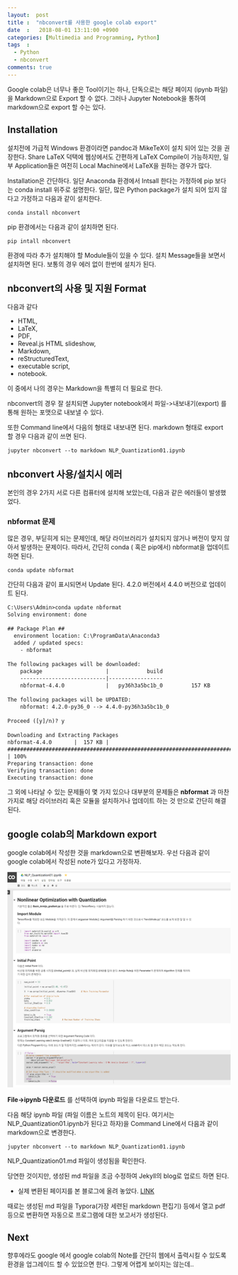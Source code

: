 ```yaml
---
layout:  post
title :  "nbconvert를 사용한 google colab export"
date  :   2018-08-01 13:11:00 +0900
categories: [Multimedia and Programming, Python]
tags  :
  - Python
  - nbconvert
comments: true
---
```


Google colab은 너무나 좋은 Tool이기는 하나, 단독으로는 해당 페이지 (ipynb 파일)을 Markdown으로 Export 할 수 없다. 그러나 Jupyter Notebook을 통하여 markdown으로 export 할 수는 있다.

## Installation
설치전에 가급적 Windows 환경이라면 pandoc과 MikeTeX이 설치 되어 있는 것을 권장한다.  Share LaTeX 덕택에 웹상에서도 간편하게 LaTeX Compile이 가능하지만, 일부 Application들은 여전히 Local Machine에서 LaTeX을 원하는 경우가 많다.

Installation은 간단하다. 일단 Anaconda 환경에서 Intsall 한다는 가정하에 pip 보다는 conda install 위주로 설명한다. 일단, 많은 Python package가 설치 되어 있지 않다고 가정하고 다음과 같이 설치한다.

~~~
conda install nbconvert
~~~

pip 환경에서는 다음과 같이 설치하면 된다.

~~~
pip intall nbconvert
~~~

환경에 따라 추가 설치해야 할 Module들이 있을 수 있다. 설치 Message들을 보면서 설치하면 된다. 보통의 경우 에러 없이 한번에 설치가 된다.

## nbconvert의 사용 및 지원 Format

다음과 같다

* HTML,
* LaTeX,
* PDF,
* Reveal.js HTML slideshow,
* Markdown,
* reStructuredText,
* executable script,
* notebook.

이 중에서 나의 경우는 Markdown을 특별히 더 필요로 한다. 

nbconvert의 경우 잘 설치되면 Jupyter notebook에서 파일->내보내기(export) 를 통해 원하는 포맷으로 내보낼 수 있다.

또한 Command line에서 다음의 형태로 내보내면 된다.
markdown 형태로 export 할 경우 다음과 같이 쓰면 된다.

~~~
jupyter nbconvert --to markdown NLP_Quantization01.ipynb
~~~

## nbconvert 사용/설치시 에러

본인의 경우 2가지 서로 다른 컴퓨터에 설치해 보았는데, 다음과 같은 에러들이 발생했었다. 

### nbformat 문제 

많은 경우, 부딛히게 되는 문제인데, 해당 라이브러리가 설치되지 않거나 버전이 맞지 않아서 발생하는 문제이다. 따라서, 간단히 conda ( 혹은 pip에서) nbformat을 업데이트 하면 된다.

~~~
conda update nbformat
~~~

간단히 다음과 같이 표시되면서 Update 된다. 4.2.0 버전에서 4.4.0 버전으로 업데이트 된다.

~~~
C:\Users\Admin>conda update nbformat
Solving environment: done

## Package Plan ##
  environment location: C:\ProgramData\Anaconda3
  added / updated specs:
    - nbformat

The following packages will be downloaded:
    package                    |            build
    ---------------------------|-----------------
    nbformat-4.4.0             |   py36h3a5bc1b_0         157 KB

The following packages will be UPDATED:
    nbformat: 4.2.0-py36_0 --> 4.4.0-py36h3a5bc1b_0

Proceed ([y]/n)? y

Downloading and Extracting Packages
nbformat-4.4.0       |  157 KB | ############################################################################################################################################# | 100%
Preparing transaction: done
Verifying transaction: done
Executing transaction: done
~~~

그 외에 나타날 수 있는 문제들이 몇 가지 있으나 대부분의 문제들은 **nbformat** 과 마찬가지로 해당 라이브러리 혹은 모듈을 설치하거나 업데이트 하는 것 만으로 간단히 해결된다.

## google colab의 Markdown export 

google colab에서 작성한 것을 markdown으로 변환해보자.
우선 다음과 같이 google colab에서 작성된 note가 있다고 가정하자.

<img alt="google_colab" src="/assets/img/google_colab01.png?raw=true" width="600px"/> 

**File->ipynb 다운로드** 를 선택하여 ipynb 파일을 다운로드 받는다.

다음 해당 ipynb 파일 (파일 이름은 노트의 제목이 된다. 여기서는 NLP_Quantization01.ipynb가 된다고 하자)을 Command Line에서 다음과 같이 markdown으로 변경한다.

~~~
jupyter nbconvert --to markdown NLP_Quantization01.ipynb
~~~

NLP_Quantization01.md 파일이 생성됨을 확인한다. 

당연한 것이지만, 생성된 md 파일을 조금 수정하여 Jekyll의 blog로 업로드 하면 된다. 

* 실제 변환된 페이지를 본 블로그에 올려 놓았다. [LINK](https://jinwuk.github.io/multimedia%20and%20programming/python/2018/07/31/Multimedia_and_Programming-Python-NLP_Quantization01.html)

때로는 생성된 md 파일을 Typora(가장 세련된 markdown 편집기) 등에서 열고 pdf등으로 변환하면 자동으로 프로그램에 대한 보고서가 생성된다. 

## Next

향후에라도 google 에서 google colab의 Note를 간단히 웹에서 출력시킬 수 있도록 환경을 업그레이드 할 수 있었으면 한다. 그렇게 어렵게 보이지는 않는데..

